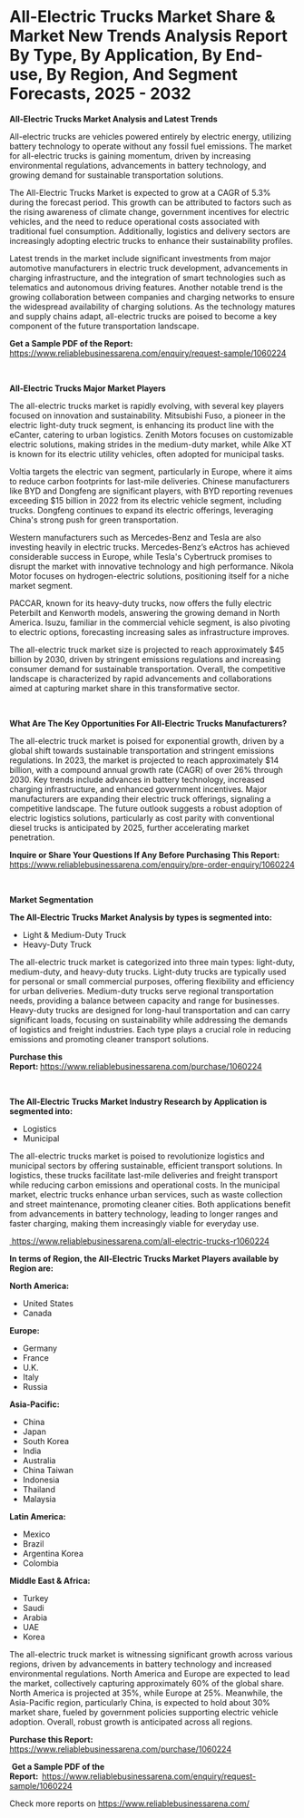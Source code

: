 <p><h1>All-Electric Trucks Market Share & Market New Trends Analysis Report By Type, By Application, By End-use, By Region, And Segment Forecasts, 2025 - 2032</h1></p><p><strong>All-Electric Trucks Market Analysis and Latest Trends</strong></p>
<p><p>All-electric trucks are vehicles powered entirely by electric energy, utilizing battery technology to operate without any fossil fuel emissions. The market for all-electric trucks is gaining momentum, driven by increasing environmental regulations, advancements in battery technology, and growing demand for sustainable transportation solutions. </p><p>The All-Electric Trucks Market is expected to grow at a CAGR of 5.3% during the forecast period. This growth can be attributed to factors such as the rising awareness of climate change, government incentives for electric vehicles, and the need to reduce operational costs associated with traditional fuel consumption. Additionally, logistics and delivery sectors are increasingly adopting electric trucks to enhance their sustainability profiles.</p><p>Latest trends in the market include significant investments from major automotive manufacturers in electric truck development, advancements in charging infrastructure, and the integration of smart technologies such as telematics and autonomous driving features. Another notable trend is the growing collaboration between companies and charging networks to ensure the widespread availability of charging solutions. As the technology matures and supply chains adapt, all-electric trucks are poised to become a key component of the future transportation landscape.</p></p>
<p><strong>Get a Sample PDF of the Report:&nbsp;</strong> <a href="https://www.reliablebusinessarena.com/enquiry/request-sample/1060224?utm_campaign=2454&utm_medium=2&utm_source=Github&utm_content=ia&utm_term=22032025&utm_id=all-electric-trucks">https://www.reliablebusinessarena.com/enquiry/request-sample/1060224</a></p>
<p>&nbsp;</p>
<p><strong>All-Electric Trucks Major Market Players</strong></p>
<p><p>The all-electric trucks market is rapidly evolving, with several key players focused on innovation and sustainability. Mitsubishi Fuso, a pioneer in the electric light-duty truck segment, is enhancing its product line with the eCanter, catering to urban logistics. Zenith Motors focuses on customizable electric solutions, making strides in the medium-duty market, while Alke XT is known for its electric utility vehicles, often adopted for municipal tasks.</p><p>Voltia targets the electric van segment, particularly in Europe, where it aims to reduce carbon footprints for last-mile deliveries. Chinese manufacturers like BYD and Dongfeng are significant players, with BYD reporting revenues exceeding $15 billion in 2022 from its electric vehicle segment, including trucks. Dongfeng continues to expand its electric offerings, leveraging China's strong push for green transportation.</p><p>Western manufacturers such as Mercedes-Benz and Tesla are also investing heavily in electric trucks. Mercedes-Benz’s eActros has achieved considerable success in Europe, while Tesla's Cybertruck promises to disrupt the market with innovative technology and high performance. Nikola Motor focuses on hydrogen-electric solutions, positioning itself for a niche market segment.</p><p>PACCAR, known for its heavy-duty trucks, now offers the fully electric Peterbilt and Kenworth models, answering the growing demand in North America. Isuzu, familiar in the commercial vehicle segment, is also pivoting to electric options, forecasting increasing sales as infrastructure improves.</p><p>The all-electric truck market size is projected to reach approximately $45 billion by 2030, driven by stringent emissions regulations and increasing consumer demand for sustainable transportation. Overall, the competitive landscape is characterized by rapid advancements and collaborations aimed at capturing market share in this transformative sector.</p></p>
<p>&nbsp;</p>
<p><strong>What Are The Key Opportunities For All-Electric Trucks Manufacturers?</strong></p>
<p><p>The all-electric truck market is poised for exponential growth, driven by a global shift towards sustainable transportation and stringent emissions regulations. In 2023, the market is projected to reach approximately $14 billion, with a compound annual growth rate (CAGR) of over 26% through 2030. Key trends include advances in battery technology, increased charging infrastructure, and enhanced government incentives. Major manufacturers are expanding their electric truck offerings, signaling a competitive landscape. The future outlook suggests a robust adoption of electric logistics solutions, particularly as cost parity with conventional diesel trucks is anticipated by 2025, further accelerating market penetration.</p></p>
<p><strong>Inquire or Share Your Questions If Any Before Purchasing This Report:</strong> <a href="https://www.reliablebusinessarena.com/enquiry/pre-order-enquiry/1060224?utm_campaign=2454&utm_medium=2&utm_source=Github&utm_content=ia&utm_term=22032025&utm_id=all-electric-trucks">https://www.reliablebusinessarena.com/enquiry/pre-order-enquiry/1060224</a></p>
<p>&nbsp;</p>
<p><strong>Market Segmentation</strong></p>
<p><strong>The All-Electric Trucks Market Analysis by types is segmented into:</strong></p>
<p><ul><li>Light & Medium-Duty Truck</li><li>Heavy-Duty Truck</li></ul></p>
<p><p>The all-electric truck market is categorized into three main types: light-duty, medium-duty, and heavy-duty trucks. Light-duty trucks are typically used for personal or small commercial purposes, offering flexibility and efficiency for urban deliveries. Medium-duty trucks serve regional transportation needs, providing a balance between capacity and range for businesses. Heavy-duty trucks are designed for long-haul transportation and can carry significant loads, focusing on sustainability while addressing the demands of logistics and freight industries. Each type plays a crucial role in reducing emissions and promoting cleaner transport solutions.</p></p>
<p><strong>Purchase this Report:&nbsp;</strong><a href="https://www.reliablebusinessarena.com/purchase/1060224?utm_campaign=2454&utm_medium=2&utm_source=Github&utm_content=ia&utm_term=22032025&utm_id=all-electric-trucks">https://www.reliablebusinessarena.com/purchase/1060224</a></p>
<p>&nbsp;</p>
<p><strong>The All-Electric Trucks Market Industry Research by Application is segmented into:</strong></p>
<p><ul><li>Logistics</li><li>Municipal</li></ul></p>
<p><p>The all-electric trucks market is poised to revolutionize logistics and municipal sectors by offering sustainable, efficient transport solutions. In logistics, these trucks facilitate last-mile deliveries and freight transport while reducing carbon emissions and operational costs. In the municipal market, electric trucks enhance urban services, such as waste collection and street maintenance, promoting cleaner cities. Both applications benefit from advancements in battery technology, leading to longer ranges and faster charging, making them increasingly viable for everyday use.</p></p>
<p><a href="https://www.reliablebusinessarena.com/all-electric-trucks-r1060224?utm_campaign=2454&utm_medium=2&utm_source=Github&utm_content=ia&utm_term=22032025&utm_id=all-electric-trucks">&nbsp;https://www.reliablebusinessarena.com/all-electric-trucks-r1060224</a></p>
<p><strong>In terms of Region, the All-Electric Trucks Market Players available by Region are:</strong></p>
<p>
    <p> <strong> North America: </strong>
        <ul>
            <li>United States</li>
            <li>Canada</li>
        </ul>
        </p> 
    <p> <strong> Europe: </strong>
        <ul>
            <li>Germany</li>
            <li>France</li>
            <li>U.K.</li>
            <li>Italy</li>
            <li>Russia</li>
        </ul>
        </p> 
    <p> <strong> Asia-Pacific: </strong>
        <ul>
            <li>China</li>
            <li>Japan</li>
            <li>South Korea</li>
            <li>India</li>
            <li>Australia</li>
            <li>China Taiwan</li>
            <li>Indonesia</li>
            <li>Thailand</li>
            <li>Malaysia</li>
        </ul>
        </p> 
    <p> <strong> Latin America: </strong>
        <ul>
            <li>Mexico</li>
            <li>Brazil</li>
            <li>Argentina Korea</li>
            <li>Colombia</li>
        </ul>
        </p> 
    <p> <strong> Middle East & Africa: </strong>
        <ul>
            <li>Turkey</li>
            <li>Saudi</li>
            <li>Arabia</li>
            <li>UAE</li>
            <li>Korea</li>
        </ul>
    </p>
    </p>
<p><p>The all-electric truck market is witnessing significant growth across various regions, driven by advancements in battery technology and increased environmental regulations. North America and Europe are expected to lead the market, collectively capturing approximately 60% of the global share. North America is projected at 35%, while Europe at 25%. Meanwhile, the Asia-Pacific region, particularly China, is expected to hold about 30% market share, fueled by government policies supporting electric vehicle adoption. Overall, robust growth is anticipated across all regions.</p></p>
<p><strong>Purchase this Report: </strong><a href="https://www.reliablebusinessarena.com/purchase/1060224?utm_campaign=2454&utm_medium=2&utm_source=Github&utm_content=ia&utm_term=22032025&utm_id=all-electric-trucks">https://www.reliablebusinessarena.com/purchase/1060224</a></p>
<p>&nbsp;<strong>Get a Sample PDF of the Report:&nbsp;&nbsp;</strong><a href="https://www.reliablebusinessarena.com/enquiry/request-sample/1060224?utm_campaign=2454&utm_medium=2&utm_source=Github&utm_content=ia&utm_term=22032025&utm_id=all-electric-trucks">https://www.reliablebusinessarena.com/enquiry/request-sample/1060224</a></p>
<p><strong></strong></p>
<p>Check more reports on <a href="https://www.reliablebusinessarena.com/?utm_campaign=2454&utm_medium=2&utm_source=Github&utm_content=ia&utm_term=22032025&utm_id=all-electric-trucks">https://www.reliablebusinessarena.com/</a></p>